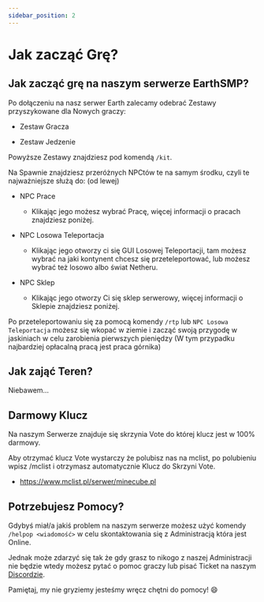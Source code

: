 ```yaml
---
sidebar_position: 2
---
```


# Jak zacząć Grę?

## Jak zacząć grę na naszym serwerze EarthSMP?

Po dołączeniu na nasz serwer Earth zalecamy odebrać Zestawy przyszykowane dla Nowych graczy:

- Zestaw Gracza

- Zestaw Jedzenie

Powyższe Zestawy znajdziesz pod komendą `/kit`.

Na Spawnie znajdziesz przeróżnych NPCtów te na samym środku, czyli te najważniejsze służą do: (od lewej)

- NPC Prace

  - Klikając jego możesz wybrać Pracę, więcej informacji o pracach znajdziesz poniżej.

- NPC Losowa Teleportacja

  - Klikając jego otworzy ci się GUI Losowej Teleportacji, tam możesz wybrać na jaki kontynent chcesz się przeteleportować, lub możesz wybrać też losowo albo świat Netheru.

- NPC Sklep

  - Klikając jego otworzy Ci się sklep serwerowy, więcej informacji o Sklepie znajdziesz poniżej.

Po przeteleportowaniu się za pomocą komendy `/rtp` lub `NPC Losowa Teleportacja` możesz się wkopać w ziemie i zacząć swoją przygodę w jaskiniach w celu zarobienia pierwszych pieniędzy (W tym przypadku najbardziej opłacalną pracą jest praca górnika)

## Jak zająć Teren?

Niebawem...

## Darmowy Klucz

Na naszym Serwerze znajduje się skrzynia Vote do której klucz jest w 100% darmowy.

Aby otrzymać klucz Vote wystarczy że polubisz nas na mclist, po polubieniu wpisz /mclist i otrzymasz automatycznie Klucz do Skrzyni Vote.

- https://www.mclist.pl/serwer/minecube.pl

## Potrzebujesz Pomocy?

Gdybyś miał/a jakiś problem na naszym serwerze możesz użyć komendy `/helpop <wiadomość>` w celu skontaktowania się z Administracją która jest Online.

Jednak może zdarzyć się tak że gdy grasz to nikogo z naszej Administracji nie będzie wtedy możesz pytać o pomoc graczy lub pisać Ticket na naszym [Discordzie](https://discord.com/invite/kXdJe7uEbP).

Pamiętaj, my nie gryziemy jesteśmy wręcz chętni do pomocy! 😄
